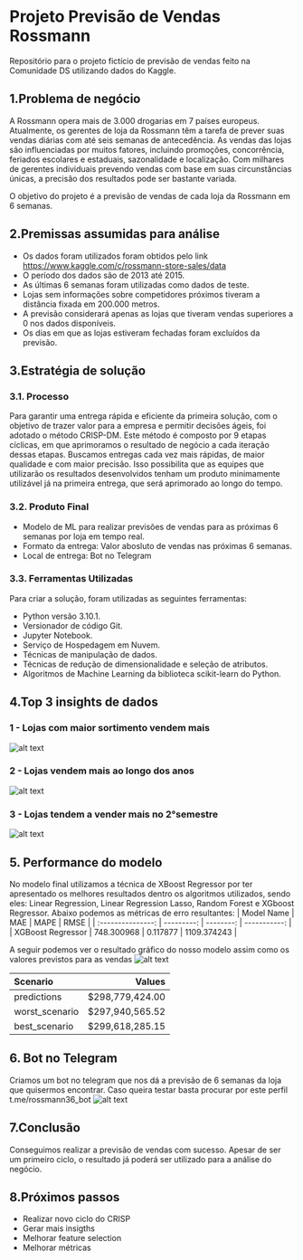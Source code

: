 # Projeto Previsão de Vendas Rossmann 
Repositório para o projeto fictício de previsão de vendas feito na Comunidade DS utilizando dados do Kaggle.

## 1.Problema de negócio
A Rossmann opera mais de 3.000 drogarias em 7 países europeus. Atualmente, os gerentes de loja da Rossmann têm a tarefa de prever suas vendas diárias com até seis semanas de antecedência. As vendas das lojas são influenciadas por muitos fatores, incluindo promoções, concorrência, feriados escolares e estaduais, sazonalidade e localização. Com milhares de gerentes individuais prevendo vendas com base em suas circunstâncias únicas, a precisão dos resultados pode ser bastante variada.

O objetivo do projeto é a previsão de vendas de cada loja da Rossmann em 6 semanas.

## 2.Premissas assumidas para análise
- Os dados foram utilizados foram obtidos pelo link https://www.kaggle.com/c/rossmann-store-sales/data
- O período dos dados são de 2013 até 2015.
- As últimas 6 semanas foram utilizadas como dados de teste.
- Lojas sem informações sobre competidores próximos tiveram a distância fixada em 200.000 metros.
- A previsão considerará apenas as lojas que tiveram vendas superiores a 0 nos dados disponíveis.
- Os dias em que as lojas estiveram fechadas foram excluídos da previsão.

## 3.Estratégia de solução
### 3.1. Processo
Para garantir uma entrega rápida e eficiente da primeira solução, com o objetivo de trazer valor para a empresa e permitir decisões ágeis, foi adotado o método CRISP-DM. 
Este método é composto por 9 etapas cíclicas, em que aprimoramos o resultado de negócio a cada iteração dessas etapas. Buscamos entregas cada vez mais rápidas, de maior qualidade e com maior precisão. Isso possibilita que as equipes que utilizarão os resultados desenvolvidos tenham um produto minimamente utilizável já na primeira entrega, que será aprimorado ao longo do tempo.

### 3.2. Produto Final
- Modelo de ML para realizar previsões de vendas para as próximas 6 semanas por loja em tempo real.
- Formato da entrega: Valor abosluto de vendas nas próximas 6 semanas.
- Local de entrega: Bot no Telegram

### 3.3. Ferramentas Utilizadas
Para criar a solução, foram utilizadas as seguintes ferramentas:

- Python versão 3.10.1.
- Versionador de código Git.
- Jupyter Notebook. 
- Serviço de Hospedagem em Nuvem.
- Técnicas de manipulação de dados.
- Técnicas de redução de dimensionalidade e seleção de atributos.
- Algoritmos de Machine Learning da biblioteca scikit-learn do Python.

## 4.Top 3 insights de dados
### 1 - Lojas com maior sortimento vendem mais
![alt text](img/h1.png)

### 2 - Lojas vendem mais ao longo dos anos
![alt text](img/h7-1.png)

### 3 - Lojas tendem a vender mais no 2°semestre
![alt text](img/h8.png)

## 5. Performance do modelo
No modelo final utilizamos a técnica de XBoost Regressor por ter apresentado os melhores resultados dentro os algoritmos utilizados, sendo eles: Linear Regression, Linear Regression Lasso, Random Forest e XGboost Regressor. Abaixo podemos as métricas de erro resultantes:
|	   Model Name     |	  MAE      |  	MAPE   |	  RMSE      |
| :---------------: | ---------: | --------: | -----------: |
|	XGBoost Regressor |	748.300968 |	0.117877 |	1109.374243 |

A seguir podemos ver o resultado gráfico do nosso modelo assim como os valores previstos para as vendas
![alt text](img/ml_performance.png)

| Scenario       |	Values           |
| :------------- | ----------------: |
| predictions    |	$298,779,424.00 |
|	worst_scenario |	$297,940,565.52 |
|	best_scenario  |	$299,618,285.15 |

## 6. Bot no Telegram
Criamos um bot no telegram que nos dá a previsão de 6 semanas da loja que quisermos encontrar. Caso queira testar basta procurar por este perfil t.me/rossmann36_bot
![alt text](img/telegram.jpeg)


## 7.Conclusão
Conseguimos realizar a previsão de vendas com sucesso. Apesar de ser um primeiro ciclo, o resultado já poderá ser utilizado para a análise do negócio.

## 8.Próximos passos

- Realizar novo ciclo do CRISP
- Gerar mais insigths
- Melhorar feature selection
- Melhorar métricas
